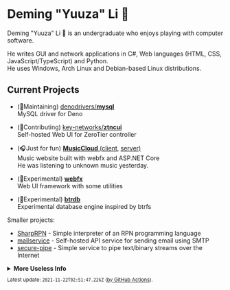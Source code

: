 # Deming "Yuuza" Li 🦊

Deming "Yuuza" Li 🦊 is an undergraduate who enjoys playing with computer software.

He writes GUI and network applications in C#, Web languages (HTML, CSS, JavaScript/TypeScript) and Python.
<br>He uses Windows, Arch Linux and Debian-based Linux distributions.


## Current Projects

* (🔨Maintaining) [denodrivers/**mysql**](https://github.com/denodrivers/mysql)
  <br>MySQL driver for Deno

* (🚀Contributing) [key-networks/**ztncui**](https://github.com/key-networks/ztncui)
  <br>Self-hosted Web UI for ZeroTier controller

* (🎧Just for fun) [**MusicCloud** (client,](https://github.com/lideming/MusicCloud)
  [server)](https://github.com/lideming/MusicCloudServer)
  <br>Music website built with webfx and ASP.NET Core
  <br>He was listening to unknown music yesterday.

* (🧪Experimental) [**webfx**](https://github.com/lideming/webfx)
  <br>Web UI framework with some utilities

* (🧪Experimental) [**btrdb**](https://github.com/lideming/btrdb)
  <br>Experimental database engine inspired by btrfs

Smaller projects:

* [SharpRPN](https://github.com/lideming/SharpRPN) -
  Simple interpreter of an RPN programming language
* [mailservice](https://github.com/lideming/mailservice) -
  Self-hosted API service for sending email using SMTP
* [secure-pipe](https://github.com/lideming/secure-pipe) -
  Simple service to pipe text/binary streams over the Internet

<details>
  <summary><b>More Useless Info</b></summary>

---

<details>
  <summary><b>Programming</b></summary>

In the past, he had tried many programming languages, before he learned C#/.NET and wrote some desktop apps.

He also used C#/.NET to implement some network protocols, then he understood some details about some language runtimes like .NET CLR, and knew some low-level APIs that OS provides.

But in the recent two years, he wrote code in TypeScript more than other programming languages. He would like to write vanilla TypeScript and JavaScript, aiming for minimal overhead. He started to create a Web UI framework before learning frameworks like React.

</details>
<details>
  <summary><b>Playing with Operating Systems</b></summary>

When he was 5, he had played with the Control Panel on a PC running Windows XP for months, before he finally knew that he could play Flash games within Internet Explorer 6, with a soft-limit (half hour per day) from parents.

He installed Windows 7 on his laptop after its release. Aero effect and the functionality provided by the desktop compositor is amazing to him.

He is an Arch Linux user because its high customizability. But he would like to run Ubuntu Server on remote servers since Arch Linux doesn't seem to be suitable for servers. He usually tweaks memory management and filesystem parameters of the Linux kernel for best efficiency.

He is also a Windows user as he used to be. He run Windows on bare-metal or run the same Windows instance on libvirt/QEMU/KVM.

He said Btrfs is the best filesystem in the world. Its Copy-on-Write design brings many features and advantages. For example, it has checksum for integrity of metadata and data, it provides data compression, it can merge multiple small changes into a continuous writing.


</details>
<details>
  <summary><b>Natural Language</b></summary>

His native spoken language is Mandarin Chinese.

He learned a little English in school but learned more English from the Internet.

He enjoyed watching anime, so he can understand a little Japanese. There are so many kanji and English katakana words in Japanese, which make Japanese easier for him.


</details>
<details>
  <summary><b>"Yuuza"</b></summary>

When Deming was asked to name the first administration user of the Operating System, he made the name of the user:

> "User" -> "ユーザ" -> "Yuuza"

---

<small>
The information here is provided by Deming himself, written by Yuuza.
</small>

</details>

<details>
  <summary><b>Hardware Spec</b></summary>
    
**Yuuza Himself (Human & Fox)**

(Information)

**Main/Power/Gaming Laptop (CLEVO)**
Type | Model / Spec
-----|-----
CPU | Intel i5-8400 (6c6t @ ~3.8 GHz)
RAM | 16 GiB DDR4
SSD | 256 GB
HDD | 2 TB (WD Blue, SMR, with [tiered storage](https://github.com/freemansoft/win10-storage-spaces/))
GPU | GeForce GTX 1050 Ti (4 GiB VRAM)
Mouse | Logitech G304
Keyboard | RK 987 (fixed by WD-40)

**Secondary/Mobile Laptop (ThinkPad X230)**
Type | Model / Spec
-----|-----
CPU | Intel i5-3320m (2c4t @ ~3.0 GHz)
RAM | 12 GiB DDR3
SSD | 256 GB
HDD | 1 TB (Seagate, SMR, with [lvmcache](https://man7.org/linux/man-pages/man7/lvmcache.7.html))

</details>

</details>

<small>

Latest update: `2021-11-22T02:51:47.226Z` ([by GitHub Actions](https://github.com/lideming/lideming/tree/ci)).

</small>
